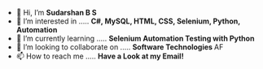 - 👋 Hi, I’m  <strong> Sudarshan B S </strong>
- 👀 I’m interested in ..... <strong> C#, MySQL, HTML, CSS, Selenium, Python, Automation </strong>
- 🌱 I’m currently learning ..... <strong> Selenium Automation Testing with Python </strong>
- 💞️ I’m looking to collaborate on ..... <strong> Software Technologies </strong> AF
- 📫 How to reach me ..... <strong> Have a Look at my Email! </strong>

<!---
sudarshanbs/sudarshanbs is a ✨ special ✨ repository because its `README.md` (this file) appears on your GitHub profile.
You can click the Preview link to take a look at your changes.
--->
